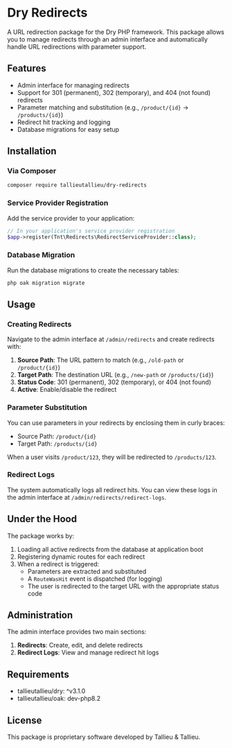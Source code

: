 # Dry Redirects

A URL redirection package for the Dry PHP framework. This package allows you to manage redirects through an admin interface and automatically handle URL redirections with parameter support.

## Features

- Admin interface for managing redirects
- Support for 301 (permanent), 302 (temporary), and 404 (not found) redirects
- Parameter matching and substitution (e.g., `/product/{id}` → `/products/{id}`)
- Redirect hit tracking and logging
- Database migrations for easy setup

## Installation

### Via Composer

```bash
composer require tallieutallieu/dry-redirects
```

### Service Provider Registration

Add the service provider to your application:

```php
// In your application's service provider registration
$app->register(Tnt\Redirects\RedirectServiceProvider::class);
```

### Database Migration

Run the database migrations to create the necessary tables:

```bash
php oak migration migrate
```

## Usage
### Creating Redirects

Navigate to the admin interface at `/admin/redirects` and create redirects with:

1. **Source Path**: The URL pattern to match (e.g., `/old-path` or `/product/{id}`)
2. **Target Path**: The destination URL (e.g., `/new-path` or `/products/{id}`)
3. **Status Code**: 301 (permanent), 302 (temporary), or 404 (not found)
4. **Active**: Enable/disable the redirect

### Parameter Substitution

You can use parameters in your redirects by enclosing them in curly braces:

- Source Path: `/product/{id}`
- Target Path: `/products/{id}`

When a user visits `/product/123`, they will be redirected to `/products/123`.

### Redirect Logs

The system automatically logs all redirect hits. You can view these logs in the admin interface at `/admin/redirects/redirect-logs`.

## Under the Hood

The package works by:

1. Loading all active redirects from the database at application boot
2. Registering dynamic routes for each redirect
3. When a redirect is triggered:
   - Parameters are extracted and substituted
   - A `RouteWasHit` event is dispatched (for logging)
   - The user is redirected to the target URL with the appropriate status code

## Administration

The admin interface provides two main sections:

1. **Redirects**: Create, edit, and delete redirects
2. **Redirect Logs**: View and manage redirect hit logs

## Requirements

- tallieutallieu/dry: ^v3.1.0
- tallieutallieu/oak: dev-php8.2

## License

This package is proprietary software developed by Tallieu & Tallieu.

